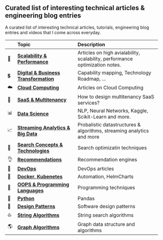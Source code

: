 ## Curated list of interesting technical articles & engineering blog entries

A curated list of interesting technical articles, tutorials, engineering blog entries and videos that I come across everyday.

|| Topic | Description |
|---|:---|:---|
|:rocket:|**[Scalability & Performance](topics/scalability.md)** | Articles on high avialability, scalability, performance optimization notes.|
|:heavy_dollar_sign:|**[Digital & Business Transformation](topics/digital-transformation.md)** | Capability mapping, Technology Roadmap, ...|
|:cloud:|**[Cloud Computing](topics/cloud.md)** | Articles on Cloud Computing|
|:love_hotel:|**[SaaS & Multitenancy](topics/saas-multi-tenancy.md)** | How to design multitenancy SaaS services?|
|:bar_chart:|**[Data Science](topics/data-science.md)** | NLP, Neural Networks, Kaggle, Scikit-Learn and more. |
|:chart_with_upwards_trend:|**[Streaming Analytics & Big Data](topics/stream-analytics-big-data.md)**| Probalistic datastructures & algorithms, streaming analytics and more|
|:mag_right:|**[Search Concepts & Technologies](topics/search.md)** | Search optimizatin techniques |
|:ok_hand:|**[Recommendations](topics/recommendations.md)** | Recommendation engines |
|:ferris_wheel:|**[DevOps](topics/devops.md)** | DevOps articles |
|:ship:|**[Docker, Kubenetes](topics/docker-kubernetes.md)** | Automation, HelmCharts |
|:loudspeaker:|**[OOPS & Programming Languages](topics/oops-programing-paradigms.md)** | Programming techniques |
|:snake:|**[Python](topics/python.md)** | Pandas |
|:moyai:|**[Design Patterns](topics/design-patterns.md)** | Software design patterns |
|:hotsprings:|**[String Algorithms](topics/string-algorithms.md)**| String search algorithms |
|:earth_americas:|**[Graph Algorithms](topics/graph-algorithms.md)** | Graph data structure and algorithms |
